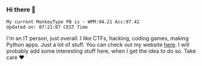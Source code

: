 ### Hi there 👋
<!-- PB START -->
```
My current MonkeyType PB is - WPM:94.21 Acc:97.42
Updated on: 07:21:07 CEST Time
```
<!-- PB END -->
I'm an IT person, just overall. I like CTFs, hacking, coding games, making Python apps. Just a lot of stuff.
You can check out my website [here](https://skill3472.github.io/).
I will probably add some interesting stuff here, when I get the idea to do so. Take care ❤️
